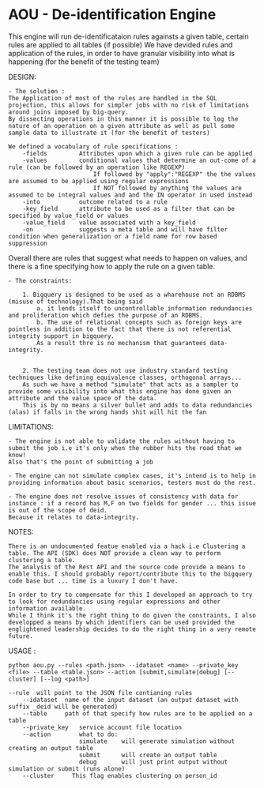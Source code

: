 # AOU - De-identification Engine

This engine will run de-identificataion rules againsts a given table, certain rules are applied to all tables (if possible)
We have devided rules and application of the rules, in order to have granular visibility into what is happening (for the benefit of the testing team)

DESIGN:
   
    - The solution :
    The Application of most of the rules are handled in the SQL projection, this allows for simpler jobs with no risk of limitations around joins imposed by big-query.
    By dissecting operations in this manner it is possible to log the nature of an operation on a given attribute as well as pull some sample data to illustrate it (for the benefit of testers)

    We defined a vocabulary of rule specifications :
        -fields         Attributes upon which a given rule can be applied
        -values         conditional values that determine an out-come of a rule (can be followed by an operation like REGEXP)
                            If followed by "apply":"REGEXP" the the values are assumed to be applied using regular expressions
                            If NOT followed by anything the values are assumed to be integral values and and the IN operator in used instead
        -into           outcome related to a rule
        -key_field      attribute to be used as a filter that can be specified by value_field or values
        -value_field    value associated with a key_field
        -on             suggests a meta table and will have filter condition when generalization or a field name for row based suppression
   

   Overall there are rules that suggest what needs to happen on values, and there is a fine specifying how to apply the rule on a given table.

    - The constraints:
    
        1. Bigquery is designed to be used as a wharehouse not an RDBMS (misuse of technology).That being said 
            a. it lends itself to uncontrollable information redundancies and proliferation which defies the purpose of an RDBMS.
            b. The use of relational concepts such as foreign keys are pointless in addition to the fact that there is not referential integrity support in bigquery.
            As a result thre is no mechanism that guarantees data-integrity.
    

        2. The testing team does not use industry standard testing techniques like defining equivalence classes, orthogonal arrays...
        As such we have a method "simulate" that acts as a sampler to provide some visibility into what this engine has done given an attribute and the value space of the data.
        This is by no means a silver bullet and adds to data redundancies (alas) if falls in the wrong hands shit will hit the fan
   
LIMITATIONS:

    - The engine is not able to validate the rules without having to submit the job i.e it's only when the rubber hits the road that we know!
    Also that's the point of submitting a job
    
    - The engine can not simulate complex cases, it's intend is to help in providing information about basic scenarios, testers must do the rest.
    
    - The engine does not resolve issues of consistency with data for instance : if a record has M,F on two fields for gender ... this issue is out of the scope of deid.
    Because it relates to data-integrity.

NOTES:

    There is an undocumented featue enabled via a hack i.e Clustering a table. The API (SDK) does NOT provide a clean way to perform clustering a table.
    The analysis of the Rest API and the source code provide a means to enable this. I should probably report/contribute this to the bigquery code base but ... time is a luxury I don't have.

    In order to try to compensate for this I developed an approach to try to look for redundancies using regular expressions and other information available.
    While I think it's the right thing to do given the constraints, I also developped a means by which identifiers can be used provided the englightened leadership decides to do the right thing in a very remote future.

USAGE :
    
    python aou.py --rules <path.json> --idataset <name> --private_key <file> --table <table.json> --action [submit,simulate|debug] [--cluster] [--log <path>]

    --rule  will point to the JSON file contianing rules
        --idataset  name of the input dataset (an output dataset with suffix _deid will be generated)
        --table     path of that specify how rules are to be applied on a table
        --private_key   service account file location
        --action        what to do:
                        simulate    will generate simulation without creating an output table
                        submit      will create an output table
                        debug       will just print output without simulation or submit (runs alone)
        --cluster     This flag enables clustering on person_id 

